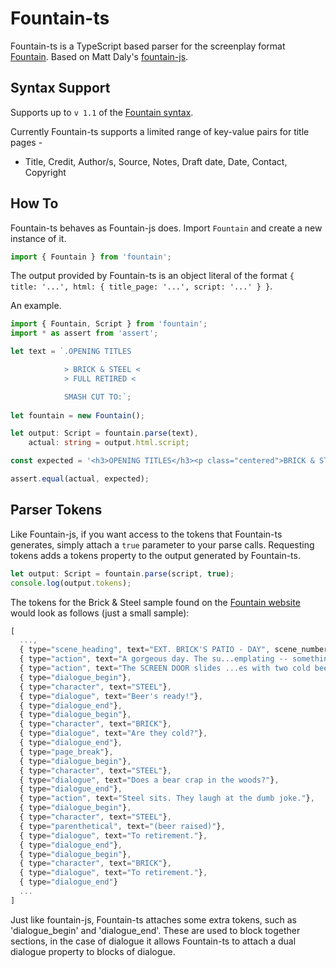 # Fountain-ts

Fountain-ts is a TypeScript based parser for the screenplay format [Fountain](http://fountain.io/). Based on Matt Daly's [fountain-js](https://github.com/mattdaly/Fountain.js).

## Syntax Support

Supports up to `v 1.1` of the [Fountain syntax](https://www.fountain.io/syntax#section-changes).

Currently Fountain-ts supports a limited range of key-value pairs for title pages -

* Title, Credit, Author/s, Source, Notes, Draft date, Date, Contact, Copyright

## How To

Fountain-ts behaves as Fountain-js does. Import `Fountain` and create a new instance of it.

``` Typescript
import { Fountain } from 'fountain';
```

The output provided by Fountain-ts is an object literal of the format `{ title: '...', html: { title_page: '...', script: '...' } }`.

An example.

``` Typescript
import { Fountain, Script } from 'fountain';
import * as assert from 'assert';

let text = `.OPENING TITLES

            > BRICK & STEEL <
            > FULL RETIRED <

            SMASH CUT TO:`;
        
let fountain = new Fountain();

let output: Script = fountain.parse(text),
    actual: string = output.html.script;

const expected = '<h3>OPENING TITLES</h3><p class="centered">BRICK & STEEL <br /> FULL RETIRED</p><h2>SMASH CUT TO:</h2>';

assert.equal(actual, expected);
```

## Parser Tokens

Like Fountain-js, if you want access to the tokens that Fountain-ts generates, simply attach a `true` parameter to your parse calls. Requesting tokens adds a tokens property to the output generated by Fountain-ts.

``` Typescript
let output: Script = fountain.parse(script, true);
console.log(output.tokens);
```

The tokens for the Brick & Steel sample found on the [Fountain website](http://fountain.io/) would look as follows (just a small sample):

``` Javascript
[ 
  ..., 
  { type="scene_heading", text="EXT. BRICK'S PATIO - DAY", scene_number="1"}, 
  { type="action", text="A gorgeous day. The su...emplating -- something."}, 
  { type="action", text="The SCREEN DOOR slides ...es with two cold beers."},  
  { type="dialogue_begin"}, 
  { type="character", text="STEEL"}, 
  { type="dialogue", text="Beer's ready!"}, 
  { type="dialogue_end"}, 
  { type="dialogue_begin"}, 
  { type="character", text="BRICK"}, 
  { type="dialogue", text="Are they cold?"}, 
  { type="dialogue_end"}, 
  { type="page_break"}, 
  { type="dialogue_begin"}, 
  { type="character", text="STEEL"}, 
  { type="dialogue", text="Does a bear crap in the woods?"}, 
  { type="dialogue_end"}, 
  { type="action", text="Steel sits. They laugh at the dumb joke."},
  { type="dialogue_begin"}, 
  { type="character", text="STEEL"}, 
  { type="parenthetical", text="(beer raised)"}, 
  { type="dialogue", text="To retirement."}, 
  { type="dialogue_end"}, 
  { type="dialogue_begin"}, 
  { type="character", text="BRICK"}, 
  { type="dialogue", text="To retirement."}, 
  { type="dialogue_end"}
  ...
]
```

Just like fountain-js, Fountain-ts attaches some extra tokens, such as 'dialogue_begin' and 'dialogue_end'. These are used to block together sections, in the case of dialogue it allows Fountain-ts to attach a dual dialogue property to blocks of dialogue.
